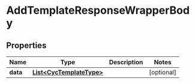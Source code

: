

# AddTemplateResponseWrapperBody


## Properties

Name | Type | Description | Notes
------------ | ------------- | ------------- | -------------
**data** | [**List&lt;CycTemplateType&gt;**](CycTemplateType.md) |  |  [optional]



